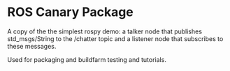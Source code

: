 # ROS Canary Package

A copy of the the simplest rospy demo: a talker node that publishes
std_msgs/String to the /chatter topic and a listener node that subscribes
to these messages.

Used for packaging and buildfarm testing and tutorials.
